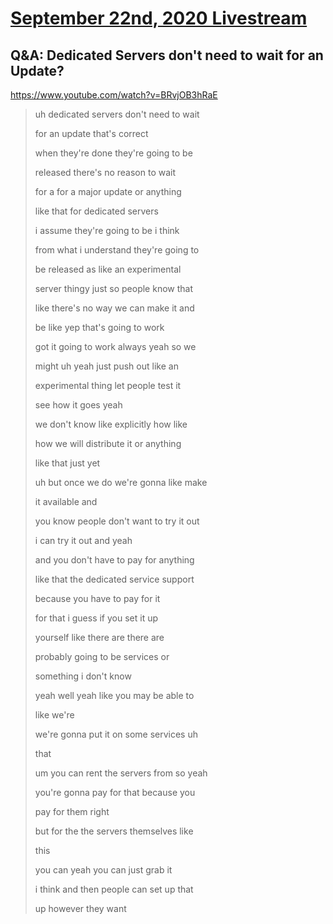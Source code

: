 # [September 22nd, 2020 Livestream](../2020-09-22.md)
## Q&A: Dedicated Servers don't need to wait for an Update?
https://www.youtube.com/watch?v=BRvjOB3hRaE
> uh dedicated servers don't need to wait
>
> for an update that's correct
>
> when they're done they're going to be
>
> released there's no reason to wait
>
> for a for a major update or anything
>
> like that for dedicated servers
>
> i assume they're going to be i think
>
> from what i understand they're going to
>
> be released as like an experimental
>
> server thingy just so people know that
>
> like there's no way we can make it and
>
> be like yep that's going to work
>
> got it going to work always yeah so we
>
> might uh yeah just push out like an
>
> experimental thing let people test it
>
> see how it goes yeah
>
> we don't know like explicitly how like
>
> how we will distribute it or anything
>
> like that just yet
>
> uh but once we do we're gonna like make
>
> it available and
>
> you know people don't want to try it out
>
> i can try it out and yeah
>
> and you don't have to pay for anything
>
> like that the dedicated service support
>
> because you have to pay for it
>
> for that i guess if you set it up
>
> yourself like there are there are
>
> probably going to be services or
>
> something i don't know
>
> yeah well yeah like you may be able to
>
> like we're
>
> we're gonna put it on some services uh
>
> that
>
> um you can rent the servers from so yeah
>
> you're gonna pay for that because you
>
> pay for them right
>
> but for the the servers themselves like
>
> this
>
> you can yeah you can just grab it
>
> i think and then people can set up that
>
> up however they want
>
